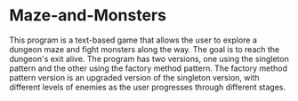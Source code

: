 # Maze-and-Monsters

This program is a text-based game that allows the user to explore a dungeon maze and fight monsters along the way. The goal is to reach the dungeon's exit alive. The program has two versions, one using the singleton pattern and the other using the factory method pattern. The factory method pattern version is an upgraded version of the singleton version, with different levels of enemies as the user progresses through different stages.
